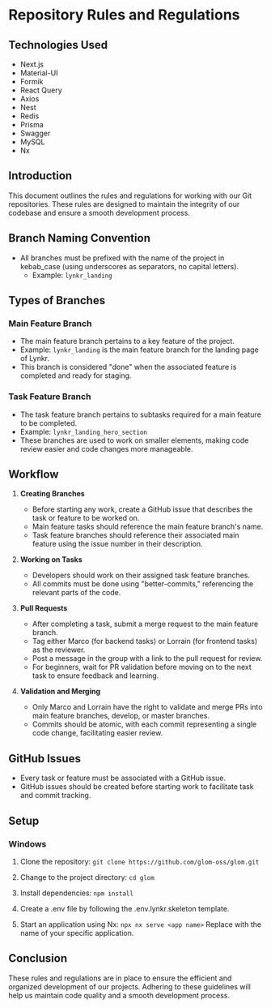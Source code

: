 # Repository Rules and Regulations

## Technologies Used

- Next.js
- Material-UI
- Formik
- React Query
- Axios
- Nest
- Redis
- Prisma
- Swagger
- MySQL
- Nx

## Introduction

This document outlines the rules and regulations for working with our Git repositories. These rules are designed to maintain the integrity of our codebase and ensure a smooth development process.

## Branch Naming Convention

- All branches must be prefixed with the name of the project in kebab_case (using underscores as separators, no capital letters).
  - Example: `lynkr_landing`

## Types of Branches

### Main Feature Branch

- The main feature branch pertains to a key feature of the project.
- Example: `lynkr_landing` is the main feature branch for the landing page of Lynkr.
- This branch is considered "done" when the associated feature is completed and ready for staging.

### Task Feature Branch

- The task feature branch pertains to subtasks required for a main feature to be completed.
- Example: `lynkr_landing_hero_section`
- These branches are used to work on smaller elements, making code review easier and code changes more manageable.

## Workflow

1. **Creating Branches**
   - Before starting any work, create a GitHub issue that describes the task or feature to be worked on.
   - Main feature tasks should reference the main feature branch's name.
   - Task feature branches should reference their associated main feature using the issue number in their description.

2. **Working on Tasks**
   - Developers should work on their assigned task feature branches.
   - All commits must be done using "better-commits," referencing the relevant parts of the code.

3. **Pull Requests**
   - After completing a task, submit a merge request to the main feature branch.
   - Tag either Marco (for backend tasks) or Lorrain (for frontend tasks) as the reviewer.
   - Post a message in the group with a link to the pull request for review.
   - For beginners, wait for PR validation before moving on to the next task to ensure feedback and learning.

4. **Validation and Merging**
   - Only Marco and Lorrain have the right to validate and merge PRs into main feature branches, develop, or master branches.
   - Commits should be atomic, with each commit representing a single code change, facilitating easier review.

## GitHub Issues

- Every task or feature must be associated with a GitHub issue.
- GitHub issues should be created before starting work to facilitate task and commit tracking.

## Setup

### Windows

1. Clone the repository:
  ```git clone https://github.com/glom-oss/glom.git```

2. Change to the project directory:
  ```cd glom```

3. Install dependencies:
  ```npm install```

4. Create a .env file by following the .env.lynkr.skeleton template.

5. Start an application using Nx:
  ```npx nx serve <app name>``` Replace <app name> with the name of your specific application.


## Conclusion

These rules and regulations are in place to ensure the efficient and organized development of our projects. Adhering to these guidelines will help us maintain code quality and a smooth development process.
